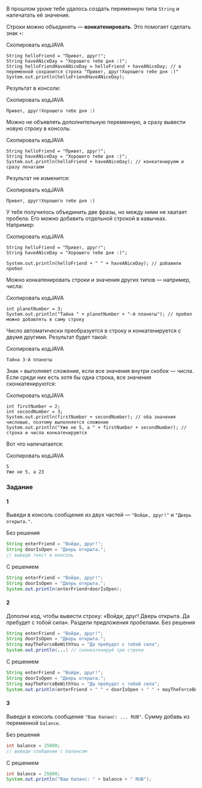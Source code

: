 В прошлом уроке тебе удалось создать переменную типа `String` и напечатать её значение.

Строки можно объединять — **конкатенировать**. Это помогает сделать знак `+`:

Скопировать кодJAVA

```
String helloFriend = "Привет, друг!";
String haveANiceDay = "Хорошего тебе дня :)";
String helloFriendHaveANiceDay = helloFriend + haveANiceDay; // в переменной сохранится строка "Привет, друг!Хорошего тебе дня :)"
System.out.println(helloFriendHaveANiceDay); 
```

Результат в консоли:

Скопировать кодJAVA

```
Привет, друг!Хорошего тебе дня :) 
```

Можно не объявлять дополнительную переменную, а сразу вывести новую строку в консоль:

Скопировать кодJAVA

```
String helloFriend = "Привет, друг!";
String haveANiceDay = "Хорошего тебе дня :)";
System.out.println(helloFriend + haveANiceDay); // конкатенируем и сразу печатаем 
```

Результат не изменится:

Скопировать кодJAVA

```
Привет, друг!Хорошего тебе дня :) 
```

У тебя получилось объединить две фразы, но между ними не хватает пробела. Его можно добавить отдельной строкой в кавычках. Например:

Скопировать кодJAVA

```
String helloFriend = "Привет, друг!";
String haveANiceDay = "Хорошего тебе дня :)";

System.out.println(helloFriend + " " + haveANiceDay); // добавили пробел 
```

Можно конкатенировать строки и значения других типов — например, числа:

Скопировать кодJAVA

```
int planetNumber = 3;
System.out.println("Тайна " + planetNumber + "-й планеты"); // пробел можно добавлять в саму строку 
```

Число автоматически преобразуется в строку и конкатенируется с двумя другими. Результат будет такой:

Скопировать кодJAVA

```
Тайна 3-й планеты 
```
Знак `+` выполняет сложение, если все значения внутри скобок — числа. Если среди них есть хотя бы одна строка, все значения сконкатенируются:

Скопировать кодJAVA

```
int firstNumber = 2;
int secondNumber = 3;
System.out.println(firstNumber + secondNumber); // оба значения числовые, поэтому выполняется сложение
System.out.println("Уже не 5, а " + firstNumber + secondNumber); // строка и числа конкатенируются 
```

Вот что напечатается:

Скопировать кодJAVA

```
5
Уже не 5, а 23 
```


### Задание
#### 1

Выведи в консоль сообщение из двух частей — `"Войди, друг!"` и `"Дверь открыта."`.

Без решения
```Java
String enterFriend = "Войди, друг!";
String doorIsOpen = "Дверь открыта."; 
// выведи текст в консоль
```

С решением
```Java
String enterFriend = "Войди, друг!";
String doorIsOpen = "Дверь открыта."; 
System.out.println(enterFriend+doorIsOpen);
```

#### 2
Дополни код, чтобы вывести строку: «Войди, друг! Дверь открыта. Да пребудет с тобой сила». Раздели предложения пробелами.
Без решения
```Java
String enterFriend = "Войди, друг!"; 
String doorIsOpen = "Дверь открыта."; 
String mayTheForceBeWithYou = "Да пребудет с тобой сила";
System.out.println(...) // сконкатенируй три строки
```

С решением
```Java
String enterFriend = "Войди, друг!"; 
String doorIsOpen = "Дверь открыта."; 
String mayTheForceBeWithYou = "Да пребудет с тобой сила";
System.out.println(enterFriend + " " + doorIsOpen + " " + mayTheForceBeWithYou); // сконкатенируй три строки
```

#### 3
Выведи в консоль сообщение `"Ваш баланс: ... RUB"`. Сумму добавь из переменной `balance`.

Без решения
```Java
int balance = 25000;
// выведи сообщение с балансом
```

С решением
```Java
int balance = 25000;
System.out.println("Ваш баланс: " + balance + " RUB");
```